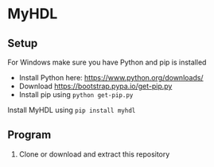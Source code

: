 # MyHDL
## Setup
For Windows make sure you have Python and pip is installed
- Install Python here: https://www.python.org/downloads/
- Download https://bootstrap.pypa.io/get-pip.py
- Install pip using `python get-pip.py`

Install MyHDL using `pip install myhdl`

## Program
1. Clone or download and extract this repository
